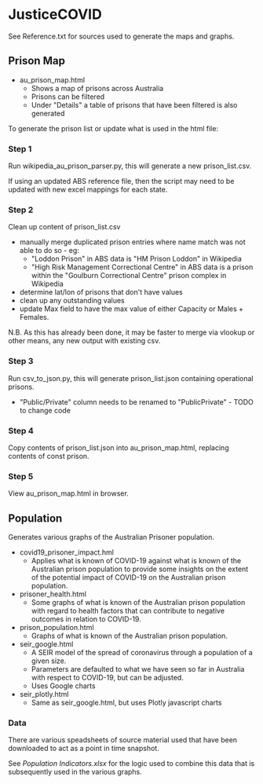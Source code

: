 # JusticeCOVID

See Reference.txt for sources used to generate the maps and graphs.

## Prison Map 
* au_prison_map.html
    * Shows a map of prisons across Australia
    * Prisons can be filtered
    * Under "Details" a table of prisons that have been filtered is also generated

To generate the prison list or update what is used in the html file:

### Step 1

Run wikipedia_au_prison_parser.py, this will generate a new prison_list.csv.

If using an updated ABS reference file, then the script may need to be updated with new excel mappings for each state.

### Step 2

Clean up content of prison_list.csv
* manually merge duplicated prison entries where name match was not able to do so - eg:
    * "Loddon Prison" in ABS data is "HM Prison Loddon" in Wikipedia
    * "High Risk Management Correctional Centre" in ABS data is a prison within the "Goulburn Correctional Centre" prison complex in Wikipedia
* determine lat/lon of prisons that don't have values
* clean up any outstanding values
* update Max field to have the max value of either Capacity or Males + Females.

N.B. As this has already been done, it may be faster to merge via vlookup or other means, any new output with existing csv.

### Step 3

Run csv_to_json.py, this will generate prison_list.json containing operational prisons.
* "Public/Private" column needs to be renamed to "PublicPrivate" - TODO to change code

### Step 4

Copy contents of prison_list.json into au_prison_map.html, replacing contents of const prison.

### Step 5

View au_prison_map.html in browser.

## Population

Generates various graphs of the Australian Prisoner population.

* covid19_prisoner_impact.hml
    * Applies what is known of COVID-19 against what is known of the Australian prison population to provide some insights on the extent of the potential impact of COVID-19 on the Australian prison population.
* prisoner_health.html
    * Some graphs of what is known of the Australian prison population with regard to health factors that can contribute to negative outcomes in relation to COVID-19.
* prison_population.html
    * Graphs of what is known of the Australian prison population.
* seir_google.html
    * A SEIR model of the spread of coronavirus through a population of a given size.  
    * Parameters are defaulted to what we have seen so far in Australia with respect to COVID-19, but can be adjusted.
    * Uses Google charts
* seir_plotly.html
    * Same as seir_google.html, but uses Plotly javascript charts

### Data

There are various speadsheets of source material used that have been downloaded to act as a point in time snapshot.

See _Population Indicators.xlsx_ for the logic used to combine this data that is subsequently used in the various graphs.

